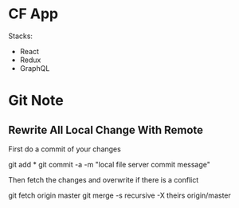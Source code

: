 # CF App

Stacks:
- React
- Redux
- GraphQL

# Git Note

## Rewrite All Local Change With Remote
First do a commit of your changes

git add *
git commit -a -m "local file server commit message"

Then fetch the changes and overwrite if there is a conflict

git fetch origin master
git merge -s recursive -X theirs origin/master
